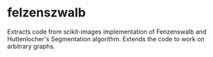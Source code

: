 felzenszwalb
============

Extracts code from scikit-images implementation of Fenzenswalb and Huttenlocher's Segmentation algorithm. 
Extends the code to work on arbitrary graphs.

